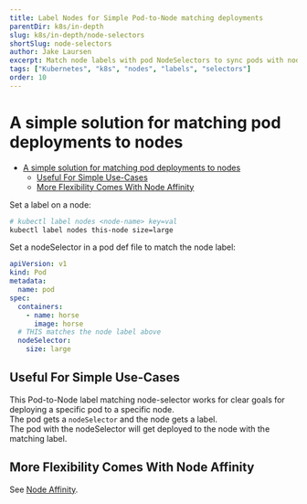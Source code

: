 ```yaml
---
title: Label Nodes for Simple Pod-to-Node matching deployments
parentDir: k8s/in-depth
slug: k8s/in-depth/node-selectors
shortSlug: node-selectors
author: Jake Laursen
excerpt: Match node labels with pod NodeSelectors to sync pods with nodes simply
tags: ["Kubernetes", "k8s", "nodes", "labels", "selectors"]
order: 10
---
```


# A simple solution for matching pod deployments to nodes

- [A simple solution for matching pod deployments to nodes](#a-simple-solution-for-matching-pod-deployments-to-nodes)
  - [Useful For Simple Use-Cases](#useful-for-simple-use-cases)
  - [More Flexibility Comes With Node Affinity](#more-flexibility-comes-with-node-affinity)


Set a label on a node:
```bash
# kubectl label nodes <node-name> key=val
kubectl label nodes this-node size=large
```

Set a nodeSelector in a pod def file to match the node label:
```yaml
apiVersion: v1
kind: Pod
metadata:
  name: pod
spec:
  containers:
    - name: horse
      image: horse
  # THIS matches the node label above 
  nodeSelector:
    size: large
```

## Useful For Simple Use-Cases
This Pod-to-Node label matching node-selector works for clear goals for deploying a specific pod to a specific node.  
The pod gets a `nodeSelector` and the node gets a label.  
The pod with the nodeSelector will get deployed to the node with the matching label.   
## More Flexibility Comes With Node Affinity
See [Node Affinity](/k8s/in-depth/node-affinity).  